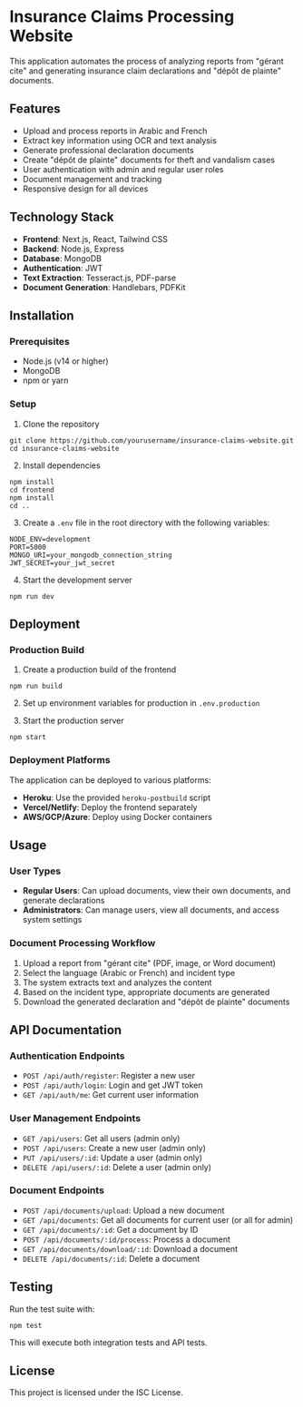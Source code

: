 # Insurance Claims Processing Website

This application automates the process of analyzing reports from "gérant cite" and generating insurance claim declarations and "dépôt de plainte" documents.

## Features

- Upload and process reports in Arabic and French
- Extract key information using OCR and text analysis
- Generate professional declaration documents
- Create "dépôt de plainte" documents for theft and vandalism cases
- User authentication with admin and regular user roles
- Document management and tracking
- Responsive design for all devices

## Technology Stack

- **Frontend**: Next.js, React, Tailwind CSS
- **Backend**: Node.js, Express
- **Database**: MongoDB
- **Authentication**: JWT
- **Text Extraction**: Tesseract.js, PDF-parse
- **Document Generation**: Handlebars, PDFKit

## Installation

### Prerequisites

- Node.js (v14 or higher)
- MongoDB
- npm or yarn

### Setup

1. Clone the repository
```
git clone https://github.com/yourusername/insurance-claims-website.git
cd insurance-claims-website
```

2. Install dependencies
```
npm install
cd frontend
npm install
cd ..
```

3. Create a `.env` file in the root directory with the following variables:
```
NODE_ENV=development
PORT=5000
MONGO_URI=your_mongodb_connection_string
JWT_SECRET=your_jwt_secret
```

4. Start the development server
```
npm run dev
```

## Deployment

### Production Build

1. Create a production build of the frontend
```
npm run build
```

2. Set up environment variables for production in `.env.production`

3. Start the production server
```
npm start
```

### Deployment Platforms

The application can be deployed to various platforms:

- **Heroku**: Use the provided `heroku-postbuild` script
- **Vercel/Netlify**: Deploy the frontend separately
- **AWS/GCP/Azure**: Deploy using Docker containers

## Usage

### User Types

- **Regular Users**: Can upload documents, view their own documents, and generate declarations
- **Administrators**: Can manage users, view all documents, and access system settings

### Document Processing Workflow

1. Upload a report from "gérant cite" (PDF, image, or Word document)
2. Select the language (Arabic or French) and incident type
3. The system extracts text and analyzes the content
4. Based on the incident type, appropriate documents are generated
5. Download the generated declaration and "dépôt de plainte" documents

## API Documentation

### Authentication Endpoints

- `POST /api/auth/register`: Register a new user
- `POST /api/auth/login`: Login and get JWT token
- `GET /api/auth/me`: Get current user information

### User Management Endpoints

- `GET /api/users`: Get all users (admin only)
- `POST /api/users`: Create a new user (admin only)
- `PUT /api/users/:id`: Update a user (admin only)
- `DELETE /api/users/:id`: Delete a user (admin only)

### Document Endpoints

- `POST /api/documents/upload`: Upload a new document
- `GET /api/documents`: Get all documents for current user (or all for admin)
- `GET /api/documents/:id`: Get a document by ID
- `POST /api/documents/:id/process`: Process a document
- `GET /api/documents/download/:id`: Download a document
- `DELETE /api/documents/:id`: Delete a document

## Testing

Run the test suite with:
```
npm test
```

This will execute both integration tests and API tests.

## License

This project is licensed under the ISC License.
